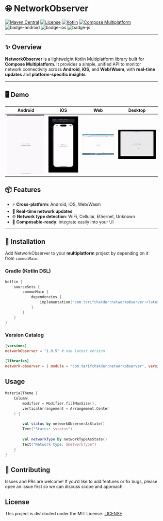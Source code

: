 # 🌐 NetworkObserver

[![Maven Central](https://img.shields.io/maven-central/v/com.tarifchakder.networkobserver/networkobserver)](https://central.sonatype.com/artifact/com.tarifchakder.networkobserver/networkobserver) 
[![License](https://img.shields.io/github/license/tarifchakder/NetworkObserver)](LICENSE) 
[![Kotlin](https://img.shields.io/badge/Kotlin-2.2.10-blue.svg?logo=kotlin)](https://kotlinlang.org) 
[![Compose Multiplatform](https://img.shields.io/badge/Compose%20Multiplatform-1.8.2-blue)](https://github.com/JetBrains/compose-multiplatform) 
![badge-android](https://img.shields.io/badge/Platform-Android-6EDB8D.svg?style=flat) 
![badge-ios](https://img.shields.io/badge/Platform-iOS-CDCDCD.svg?style=flat) 
![badge-js](https://img.shields.io/badge/Platform-JS%2FWASM-FDD835.svg?style=flat)

---

## ✨ Overview

**NetworkObserver** is a lightweight Kotlin Multiplatform library built for **Compose Multiplatform**. It provides a simple, unified API to monitor network connectivity across **Android**, **iOS**, and **Web/Wasm**, with **real-time updates** and **platform-specific insights**.

---

## 🖥️ Demo

|              Android              |            iOS             |            Web             |              Desktop               |
|:---------------------------------:|:--------------------------:|:--------------------------:|:----------------------------------:|
| ![Android](screenshot/mobile.gif) | ![iOS](screenshot/ios.gif) | ![Web](screenshot/web.gif) | ![Desktop](screenshot/desktop.gif) |

## 📦 Features

- ⚡ **Cross-platform**: Android, iOS, Web/Wasm
- 📡 **Real-time network updates**
- 🌐 **Network type detection**: WiFi, Cellular, Ethernet, Unknown
- 🎨 **Composable-ready**: integrate easily into your UI

---

## 🚀 Installation

Add NetworkObserver to your **multiplatform** project by depending on it from `commonMain`.

### Gradle (Kotlin DSL)

```kotlin
kotlin {
    sourceSets {
        commonMain {
            dependencies {
                implementation("com.tarifchakder:networkobserver:<latest-version>")
            }
        }
    }
}
```
### Version Catalog

```toml
[versions]
networkObserver = "1.0.5" # use latest version

[libraries]
network-observer = { module = "com.tarifchakder:networkobserver", version.ref = "networkObserver" }
```

## Usage
```kotlin
MaterialTheme {
    Column(
        modifier = Modifier.fillMaxSize(),
        verticalArrangement = Arrangement.Center
    ) {

        val status by networkObserverAsState()
        Text("Status: $status")

        val networkType by networkTypeAsState()
        Text("Network type: $networkType")
    }
}
```

## 🤝 Contributing
Issues and PRs are welcome!
If you’d like to add features or fix bugs, please open an issue first so we can discuss scope and approach.
## License
This project is distributed under the MIT License.
[LICENSE](LICENSE) 



